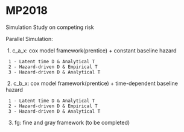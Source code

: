 # MP2018
Simulation Study on competing risk 

Parallel Simulation:


  1. c_a_x:
  cox model framework(prentice) + constant baseline hazard 
  
     1 - Latent time D & Analytical T
     2 - Hazard-driven D & Empirical T
     3 - Hazard-driven D & Analytical T
     
     
  2. c_b_x:
  cox model framework(prentice) + time-dependent baseline hazard 
  
     1 - Latent time D & Analytical T
     2 - Hazard-driven D & Empirical T
     3 - Hazard-driven D & Analytical T
     
     
  3. fg:
  fine and gray framework (to be completed)
